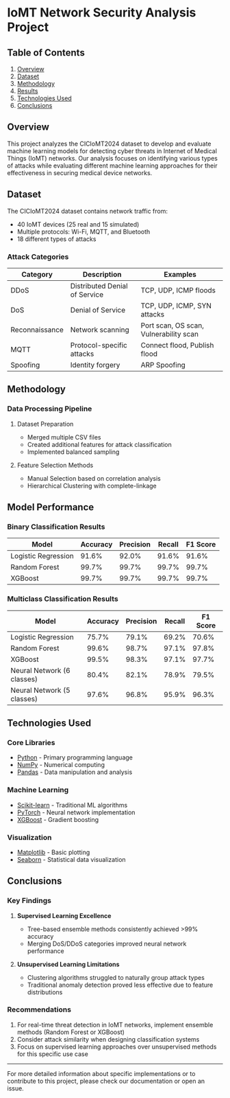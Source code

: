 # IoMT Network Security Analysis Project

## Table of Contents
1. [Overview](#overview)
2. [Dataset](#dataset)
3. [Methodology](#methodology)
4. [Results](#model-performance)
5. [Technologies Used](#technologies-used)
6. [Conclusions](#conclusions)

## Overview
This project analyzes the CICIoMT2024 dataset to develop and evaluate machine learning models for detecting cyber threats in Internet of Medical Things (IoMT) networks. Our analysis focuses on identifying various types of attacks while evaluating different machine learning approaches for their effectiveness in securing medical device networks.

## Dataset
The CICIoMT2024 dataset contains network traffic from:
- 40 IoMT devices (25 real and 15 simulated)
- Multiple protocols: Wi-Fi, MQTT, and Bluetooth
- 18 different types of attacks

### Attack Categories
| Category | Description | Examples |
|----------|-------------|-----------|
| DDoS | Distributed Denial of Service | TCP, UDP, ICMP floods |
| DoS | Denial of Service | TCP, UDP, ICMP, SYN attacks |
| Reconnaissance | Network scanning | Port scan, OS scan, Vulnerability scan |
| MQTT | Protocol-specific attacks | Connect flood, Publish flood |
| Spoofing | Identity forgery | ARP Spoofing |

## Methodology

### Data Processing Pipeline
1. Dataset Preparation
   - Merged multiple CSV files
   - Created additional features for attack classification
   - Implemented balanced sampling
   
2. Feature Selection Methods
   - Manual Selection based on correlation analysis
   - Hierarchical Clustering with complete-linkage

## Model Performance

### Binary Classification Results
| Model | Accuracy | Precision | Recall | F1 Score |
|-------|----------|-----------|---------|-----------|
| Logistic Regression | 91.6% | 92.0% | 91.6% | 91.6% |
| Random Forest | 99.7% | 99.7% | 99.7% | 99.7% |
| XGBoost | 99.7% | 99.7% | 99.7% | 99.7% |

### Multiclass Classification Results
| Model | Accuracy | Precision | Recall | F1 Score |
|-------|----------|-----------|---------|-----------|
| Logistic Regression | 75.7% | 79.1% | 69.2% | 70.6% |
| Random Forest | 99.6% | 98.7% | 97.1% | 97.8% |
| XGBoost | 99.5% | 98.3% | 97.1% | 97.7% |
| Neural Network (6 classes) | 80.4% | 82.1% | 78.9% | 79.5% |
| Neural Network (5 classes) | 97.6% | 96.8% | 95.9% | 96.3% |

## Technologies Used

### Core Libraries
- [Python](https://www.python.org/doc/) - Primary programming language
- [NumPy](https://numpy.org/doc/) - Numerical computing
- [Pandas](https://pandas.pydata.org/docs/) - Data manipulation and analysis

### Machine Learning
- [Scikit-learn](https://scikit-learn.org/stable/documentation.html) - Traditional ML algorithms
- [PyTorch](https://pytorch.org/docs/stable/index.html) - Neural network implementation
- [XGBoost](https://xgboost.readthedocs.io/) - Gradient boosting

### Visualization
- [Matplotlib](https://matplotlib.org/stable/contents.html) - Basic plotting
- [Seaborn](https://seaborn.pydata.org/) - Statistical data visualization

## Conclusions

### Key Findings
1. **Supervised Learning Excellence**
   - Tree-based ensemble methods consistently achieved >99% accuracy
   - Merging DoS/DDoS categories improved neural network performance

2. **Unsupervised Learning Limitations**
   - Clustering algorithms struggled to naturally group attack types
   - Traditional anomaly detection proved less effective due to feature distributions

### Recommendations
1. For real-time threat detection in IoMT networks, implement ensemble methods (Random Forest or XGBoost)
2. Consider attack similarity when designing classification systems
3. Focus on supervised learning approaches over unsupervised methods for this specific use case

---
For more detailed information about specific implementations or to contribute to this project, please check our documentation or open an issue.
